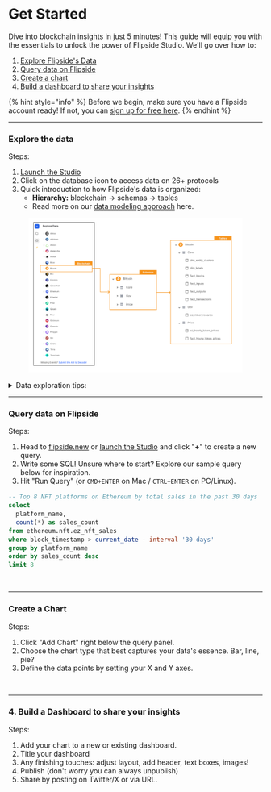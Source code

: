 # Get Started

Dive into blockchain insights in just 5 minutes! This guide will equip you with the essentials to unlock the power of Flipside Studio. We'll go over how to:

1. [Explore Flipside's Data](./#explore-the-data)
2. [Query data on Flipside](./#query-data-on-flipside)
3. [Create a chart ](./#3.-create-a-chart)
4. [Build a dashboard to share your insights](./#4.-build-a-dashboard)

{% hint style="info" %}
Before we begin, make sure you have a Flipside account ready! If not, you can [sign up for free here](https://flipsidecrypto.xyz/auth/auth0?screen\_hint=signup).&#x20;
{% endhint %}

***

### Explore the data

Steps:

1. [Launch the Studio](https://flipsidecrypto.xyz/edit)
2. Click on the database icon to access data on 26+ protocols
3. Quick introduction to how Flipside's data is organized:
   * **Hierarchy:** blockchain → schemas -> tables&#x20;
   * Read more on our [data modeling approach](../../../flipside-data/data-models.md) here.&#x20;

<figure><img src="../../../../.gitbook/assets/data explorer.png" alt=""><figcaption></figcaption></figure>

<details>

<summary>Data exploration tips:</summary>

<img src="../../../../.gitbook/assets/Screenshot 2023-12-12 at 9.33.00 AM.png" alt="" data-size="original">

* **Column details:** click on a table to see it's columns, and a data type for each.

<!---->

* **Table details:** hover over a to see the description and link to documentation.

<!---->

* **Table preview:** see sample data without writing any SQL by clicking the Preview icon.

<!---->

* **Add to query:** enter any table name into your SQL with a single mouse click.

<!---->

* **View docs:** hover over a database name and click the "book" icon to go direct to docs.

</details>

***

### Query data on Flipside&#x20;

Steps:

1. Head to [flipside.new](https://flipside.new) or [launch the Studio](https://flipsidecrypto.xyz/edit) and click "**+**" to create a new query.&#x20;
2. Write some SQL! Unsure where to start? Explore our sample query below for inspiration.
3. Hit "Run Query" (or `CMD+ENTER` on Mac / `CTRL+ENTER` on PC/Linux).

```sql
-- Top 8 NFT platforms on Ethereum by total sales in the past 30 days
select
  platform_name,
  count(*) as sales_count
from ethereum.nft.ez_nft_sales
where block_timestamp > current_date - interval '30 days'
group by platform_name
order by sales_count desc
limit 8
```

<figure><img src="../../../../.gitbook/assets/Screenshot 2023-12-11 at 9.51.25 PM.png" alt=""><figcaption></figcaption></figure>

***

### Create a Chart

Steps:

1. Click "Add Chart" right below the query panel.&#x20;
2. Choose the chart type that best captures your data's essence. Bar, line, pie?&#x20;
3. Define the data points by setting your X and Y axes.&#x20;

<figure><img src="../../../../.gitbook/assets/Screenshot 2023-12-11 at 9.49.47 PM.png" alt=""><figcaption></figcaption></figure>

***

### 4. Build a Dashboard to share your insights

Steps:

1. Add your chart to a new or existing dashboard.&#x20;
2. Title your dashboard&#x20;
3. Any finishing touches: adjust layout, add header, text boxes, images!
4. Publish (don't worry you can always unpublish)
5. Share by posting on Twitter/X or via URL.&#x20;
